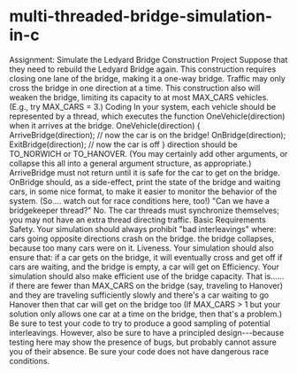 # multi-threaded-bridge-simulation-in-c
Assignment: Simulate the Ledyard Bridge Construction Project Suppose that they need to rebuild the Ledyard Bridge again.  This construction requires closing one lane of the bridge, making it a one-way bridge. Traffic may only cross the bridge in one direction at a time.  This construction also will weaken the bridge, limiting its capacity to at most MAX_CARS vehicles. (E.g., try MAX_CARS = 3.)  Coding  In your system, each vehicle should be represented by a thread, which executes the function OneVehicle(direction) when it arrives at the bridge.     OneVehicle(direction) {         ArriveBridge(direction);         // now the car is on the bridge!          OnBridge(direction);          ExitBridge(direction);         // now the car is off    } direction should be TO_NORWICH or TO_HANOVER. (You may certainly add other arguments, or collapse this all into a general argument structure, as appropriate.)  ArriveBridge must not return until it is safe for the car to get on the bridge.  OnBridge should, as a side-effect, print the state of the bridge and waiting cars, in some nice format, to make it easier to monitor the behavior of the system. (So.... watch out for race conditions here, too!)     "Can we have a bridgekeeper thread?"  No. The car threads must synchronize themselves; you may not have an extra thread directing traffic.  Basic Requirements  Safety. Your simulation should always prohibit "bad interleavings" where:  cars going opposite directions crash on the bridge. the bridge collapses, because too many cars were on it. Liveness. Your simulation should also ensure that:  if a car gets on the bridge, it will eventually cross and get off if cars are waiting, and the bridge is empty, a car will get on Efficiency. Your simulation should also make efficient use of the bridge capacity. That is......  if there are fewer than MAX_CARS on the bridge (say, traveling to Hanover) and they are traveling sufficiently slowly and there's a car waiting to go Hanover then that car will get on the bridge too (If MAX_CARS > 1 but your solution only allows one car at a time on the bridge, then that's a problem.)  Be sure to test your code to try to produce a good sampling of potential interleavings. However, also be sure to have a principled design---because testing here may show the presence of bugs, but probably cannot assure you of their absence.  Be sure your code does not have dangerous race conditions.
